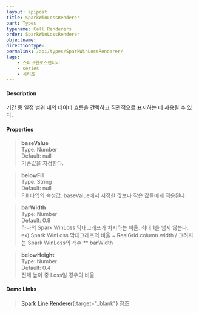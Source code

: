 ```yaml
---
layout: apipost
title: SparkWinLossRenderer
part: Types
typename: Cell Renderers
order: SparkWinLossRenderer
objectname: 
directiontype: 
permalink: /api/types/SparkWinLossRenderer/
tags:
    - 스파크윈로스랜더러
    - series
    - 시리즈
---
```



#### Description

기간 등 일정 범위 내의 데이터 흐름을 간략하고 직관적으로 표시하는 데 사용될 수 있다.

#### Properties

> **baseValue**  
> Type: Number  
> Default: null  
> 기준값을 지정한다. 

> **belowFill**  
> Type: String  
> Default: null  
> Fill 타입의 속성값. baseValue에서 지정한 값보다 작은 값들에게 적용된다.

> **barWidth**  
> Type: Number  
> Default: 0.8  
> 하나의 Spark WinLoss 막대그래프가 차지하는 비율. 최대 1을 넘지 않는다.
> ex) Spark WinLoss 막대그래프의 비율 = RealGrid.column.width / 그려지는 Spark WinLoss의 개수 ** barWidth

> **belowHeight**  
> Type: Number  
> Default: 0.4  
> 전체 높이 중 Loss일 경우의 비율

#### Demo Links

> [Spark Line Renderer](http://demo.realgrid.com/Demo/SparkLineRenderer){:target="_blank"} 참조
